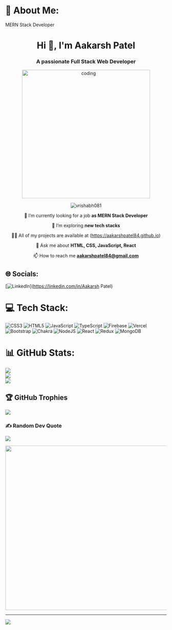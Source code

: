 # 💫 About Me:
MERN Stack Developer


<h1 align="center">Hi 👋, I'm Aakarsh Patel</h1>
<h3 align="center">A passionate Full Stack Web Developer</h3>

<!-- ![logo](https://github.com/vrishabh081/vrishabh081/blob/main/cover.jpg) -->

<div align="center">
<img  alt="coding" width="400" src="https://i.pinimg.com/originals/a5/35/60/a53560c8088900e266880f779dacced7.gif">

</div>



<p align="center"> <img align="center" src="https://komarev.com/ghpvc/?username=aakarshpatel84&label=Profile%20views&color=0e75b6&style=flat" alt="vrishabh081" /> </p>


<div align="center">

🔭 I’m currently looking for a job **as MERN Stack Developer**

🌱 I’m exploring **new tech stacks**

👨‍💻 All of my projects are available at (https://aakarshpatel84.github.io)

💬 Ask me about **HTML, CSS, JavaScript, React**

📫 How to reach me **aakarshpatel84@gmail.com**</div>


## 🌐 Socials:
[![LinkedIn](https://img.shields.io/badge/LinkedIn-%230077B5.svg?logo=linkedin&logoColor=white)](https://linkedin.com/in/Aakarsh Patel) 

# 💻 Tech Stack:
![CSS3](https://img.shields.io/badge/css3-%231572B6.svg?style=for-the-badge&logo=css3&logoColor=white) ![HTML5](https://img.shields.io/badge/html5-%23E34F26.svg?style=for-the-badge&logo=html5&logoColor=white) ![JavaScript](https://img.shields.io/badge/javascript-%23323330.svg?style=for-the-badge&logo=javascript&logoColor=%23F7DF1E) ![TypeScript](https://img.shields.io/badge/typescript-%23007ACC.svg?style=for-the-badge&logo=typescript&logoColor=white) ![Firebase](https://img.shields.io/badge/firebase-%23039BE5.svg?style=for-the-badge&logo=firebase) ![Vercel](https://img.shields.io/badge/vercel-%23000000.svg?style=for-the-badge&logo=vercel&logoColor=white) ![Bootstrap](https://img.shields.io/badge/bootstrap-%23563D7C.svg?style=for-the-badge&logo=bootstrap&logoColor=white) ![Chakra](https://img.shields.io/badge/chakra-%234ED1C5.svg?style=for-the-badge&logo=chakraui&logoColor=white) ![NodeJS](https://img.shields.io/badge/node.js-6DA55F?style=for-the-badge&logo=node.js&logoColor=white) ![React](https://img.shields.io/badge/react-%2320232a.svg?style=for-the-badge&logo=react&logoColor=%2361DAFB) ![Redux](https://img.shields.io/badge/redux-%23593d88.svg?style=for-the-badge&logo=redux&logoColor=white) ![MongoDB](https://img.shields.io/badge/MongoDB-%234ea94b.svg?style=for-the-badge&logo=mongodb&logoColor=white)
# 📊 GitHub Stats:
![](https://github-readme-stats.vercel.app/api?username=aakarshpatel84&theme=dark&hide_border=false&include_all_commits=true&count_private=true)<br/>
![](https://github-readme-streak-stats.herokuapp.com/?user=aakarshpatel84&theme=dark&hide_border=false)<br/>
![](https://github-readme-stats.vercel.app/api/top-langs/?username=aakarshpatel84&theme=dark&hide_border=false&include_all_commits=true&count_private=true&layout=compact)

## 🏆 GitHub Trophies
![](https://github-profile-trophy.vercel.app/?username=aakarshpatel84&theme=radical&no-frame=false&no-bg=false&margin-w=4)

### ✍️ Random Dev Quote
![](https://quotes-github-readme.vercel.app/api?type=vetical&theme=radical)


<img src="https://random-memer.herokuapp.com/" width="512px"/>

---
[![](https://visitcount.itsvg.in/api?id=aakarshpatel84&icon=0&color=1)](https://visitcount.itsvg.in)

<!-- Proudly created with GPRM ( https://gprm.itsvg.in ) -->
